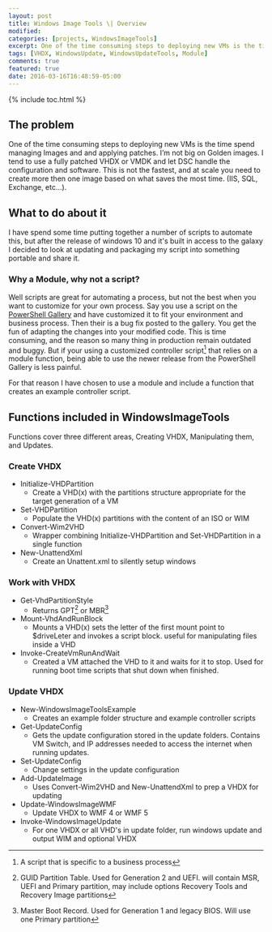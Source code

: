 ```yaml
---
layout: post
title: Windows Image Tools \| Overview
modified:
categories: [projects, WindowsImageTools]
excerpt: One of the time consuming steps to deploying new VMs is the time spend managing Images and and applying patches. I’m not big on Golden images. I tend to use a fully patched VHDX or VMDK  and let DSC handle the configuration and software. This is not the fastest, and at scale you need to create more then one image based on what saves the most time.  (IIS, SQL, Exchange, etc…).
tags: [VHDX, WindowsUpdate, WindowsUpdateTools, Module]
comments: true
featured: true
date: 2016-03-16T16:48:59-05:00
---
```


{% include toc.html %}

## The problem

One of the time consuming steps to deploying new VMs is the time spend managing Images and and applying patches. I’m not big on Golden images. I tend to use a fully patched VHDX or VMDK  and let DSC handle the configuration and software. This is not the fastest, and at scale you need to create more then one image based on what saves the most time.  (IIS, SQL, Exchange, etc…).

## What to do about it

I have spend some time putting together a number of scripts to automate this, but after the release of windows 10 and it's built in access to the galaxy I decided to look at updating and packaging my script into something portable and share it.

### Why a Module, why not a script?

Well scripts are great for automating a process, but not the best when you want to customize for your own process. Say you use a script on the [PowerShell Gallery](https://www.powershellgallery.com/) and have customized it to fit your environment and business process. Then their is a bug fix posted to the gallery. You get the fun of adapting the changes into your modified code. This is time consuming, and the reason so many thing in production remain outdated and buggy. But if your using a customized controller script[^ControlerSsript] that relies on a module function, being able to use the newer release from the PowerShell Gallery is less painful.

[^ControlerSsript]: A script that is specific to a business process

For that reason I have chosen to use a module and include a function that creates an example controller script.

## Functions included in WindowsImageTools

Functions cover three different areas, Creating VHDX, Manipulating them, and Updates.

### Create VHDX
   * Initialize-VHDPartition
     * Create a VHD(x) with the partitions structure appropriate for the target generation of a VM 
   * Set-VHDPartition
     * Populate the VHD(x) partitions with the content of an ISO or WIM 
   * Convert-Wim2VHD
     * Wrapper combining Initialize-VHDPartition and Set-VHDPartition in a single function
   * New-UnattendXml
     * Create an Unattent.xml to silently setup windows

### Work with VHDX
   * Get-VhdPartitionStyle
     * Returns GPT[^GPT] or MBR[^MBR]
   * Mount-VhdAndRunBlock
     * Mounts a VHD(x) sets the letter of the first mount point to $driveLeter and invokes a script block. useful for manipulating  files inside a VHD
   * Invoke-CreateVmRunAndWait
     * Created a VM attached the VHD to it and waits for it to stop. Used for running boot time scripts that shut down when finished.

### Update VHDX
   * New-WindowsImageToolsExample
     * Creates an example folder structure and example controller scripts
   * Get-UpdateConfig
     * Gets the update configuration stored in the update folders. Contains VM Switch, and IP addresses needed to access the internet when running updates.
   * Set-UpdateConfig
     * Change settings in the update configuration
   * Add-UpdateImage
     * Uses Convert-Wim2VHD and New-UnattendXml to prep a VHDX for updating
   * Update-WindowsImageWMF
     * Update VHDX to WMF 4 or WMF 5
   * Invoke-WindowsImageUpdate
     * For one VHDX or all VHD's in update folder, run windows update and output WIM and optional VHDX

[^GPT]: GUID Partition Table. Used for Generation 2 and UEFI. will contain MSR, UEFI and Primary partition, may include options Recovery Tools and Recovery Image partitions

[^MBR]: Master Boot Record. Used for Generation 1 and legacy BIOS. Will use one Primary partition